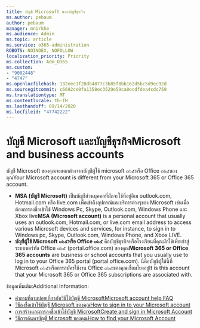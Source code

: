 ```yaml
---
title: บัญชี Microsoft และบัญชีธุรกิจ
ms.author: pebaum
author: pebaum
manager: mnirkhe
ms.audience: Admin
ms.topic: article
ms.service: o365-administration
ROBOTS: NOINDEX, NOFOLLOW
localization_priority: Priority
ms.collection: Adm_O365
ms.custom:
- "9002448"
- "4747"
ms.openlocfilehash: 132eec1f28db4877c3b85f8bb162d5bc5d9ec92d
ms.sourcegitcommit: c6692ce0fa1358ec3529e59ca0ecdfdea4cdc759
ms.translationtype: MT
ms.contentlocale: th-TH
ms.lasthandoff: 09/14/2020
ms.locfileid: "47742222"
---
```

# <a name="microsoft-and-business-accounts"></a><span data-ttu-id="938f7-102">บัญชี Microsoft และบัญชีธุรกิจ</span><span class="sxs-lookup"><span data-stu-id="938f7-102">Microsoft and business accounts</span></span>

<span data-ttu-id="938f7-103">บัญชี Microsoft ของคุณจะแตกต่างจากบัญชีผู้ใช้ microsoft ๓๖๕หรือ Office ๓๖๕ของคุณ</span><span class="sxs-lookup"><span data-stu-id="938f7-103">Your Microsoft account is different from your Microsoft 365 or Office 365 account.</span></span>

- <span data-ttu-id="938f7-104">**MSA (บัญชี Microsoft)** เป็นบัญชีส่วนบุคคลที่มักจะใช้ที่อยู่อีเม outlook.com, Hotmail.com หรือ live.com เพื่อเข้าถึงอุปกรณ์และบริการต่างๆของ Microsoft เช่นเมื่อต้องการลงชื่อเข้าใช้ Windows Pc, Skype, Outlook.com, Windows Phone และ Xbox live</span><span class="sxs-lookup"><span data-stu-id="938f7-104">**MSA (Microsoft account)** is a personal account that usually uses an outlook.com, Hotmail.com, or live.com email address to access various Microsoft devices and services, for instance, to sign in to Windows pc, Skype, Outlook.com, Windows Phone, and Xbox LIVE.</span></span>
- <span data-ttu-id="938f7-105">**บัญชีผู้ใช้ Microsoft ๓๖๕หรือ Office ๓๖๕** คือบัญชีธุรกิจหรือโรงเรียนที่คุณมักใช้เพื่อเข้าสู่ระบบพอร์ทัล Office ๓๖๕ (portal.office.com) ของคุณ</span><span class="sxs-lookup"><span data-stu-id="938f7-105">**Microsoft 365 or Office 365 accounts** are business or school accounts that you usually use to log in to your Office 365 portal (portal.office.com).</span></span> <span data-ttu-id="938f7-106">นี่คือบัญชีผู้ใช้นี้ที่ Microsoft ๓๖๕หรือการสมัครใช้งาน Office ๓๖๕ของคุณเชื่อมโยงอยู่</span><span class="sxs-lookup"><span data-stu-id="938f7-106">It is this account that your Microsoft 365 or Office 365 subscriptions are associated with.</span></span>

<span data-ttu-id="938f7-107">ข้อมูลเพิ่มเติม:</span><span class="sxs-lookup"><span data-stu-id="938f7-107">Additional Information:</span></span>

- [<span data-ttu-id="938f7-108">คำถามที่ถามบ่อยเกี่ยวกับวิธีใช้บัญชี Microsoft</span><span class="sxs-lookup"><span data-stu-id="938f7-108">Microsoft account help FAQ</span></span>](https://support.microsoft.com/hub/4294457/microsoft-account-help) 
- [<span data-ttu-id="938f7-109">วิธีลงชื่อเข้าใช้บัญชี Microsoft ของคุณ</span><span class="sxs-lookup"><span data-stu-id="938f7-109">How to sign in to your Microsoft account</span></span>](https://support.microsoft.com/help/4028195/microsoft-account-how-to-sign-in)
- [<span data-ttu-id="938f7-110">การสร้างและการลงชื่อเข้าใช้บัญชี Microsoft</span><span class="sxs-lookup"><span data-stu-id="938f7-110">Create and sign in Microsoft Account</span></span>](https://account.microsoft.com/account)
- [<span data-ttu-id="938f7-111">วิธีการค้นหาบัญชี Microsoft ของคุณ</span><span class="sxs-lookup"><span data-stu-id="938f7-111">How to find your Microsoft Account</span></span>](https://support.microsoft.com/help/13811/microsoft-account-how-to-find)
